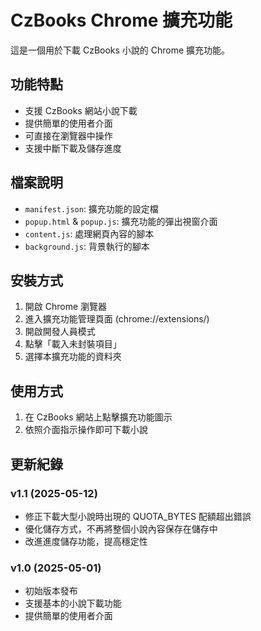 # CzBooks Chrome 擴充功能

這是一個用於下載 CzBooks 小說的 Chrome 擴充功能。

## 功能特點
- 支援 CzBooks 網站小說下載
- 提供簡單的使用者介面
- 可直接在瀏覽器中操作
- 支援中斷下載及儲存進度

## 檔案說明
- `manifest.json`: 擴充功能的設定檔
- `popup.html` & `popup.js`: 擴充功能的彈出視窗介面
- `content.js`: 處理網頁內容的腳本
- `background.js`: 背景執行的腳本

## 安裝方式
1. 開啟 Chrome 瀏覽器
2. 進入擴充功能管理頁面 (chrome://extensions/)
3. 開啟開發人員模式
4. 點擊「載入未封裝項目」
5. 選擇本擴充功能的資料夾

## 使用方式
1. 在 CzBooks 網站上點擊擴充功能圖示
2. 依照介面指示操作即可下載小說

## 更新紀錄

### v1.1 (2025-05-12)
- 修正下載大型小說時出現的 QUOTA_BYTES 配額超出錯誤
- 優化儲存方式，不再將整個小說內容保存在儲存中
- 改進進度儲存功能，提高穩定性

### v1.0 (2025-05-01)
- 初始版本發布
- 支援基本的小說下載功能
- 提供簡單的使用者介面
